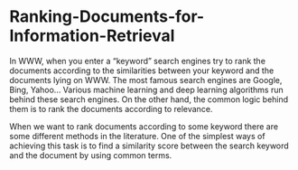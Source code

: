 # Ranking-Documents-for-Information-Retrieval

In WWW, when you enter a “keyword” search engines try to rank the documents
according to the similarities between your keyword and the documents lying on
WWW. The most famous search engines are Google, Bing, Yahoo... Various
machine learning and deep learning algorithms run behind these search engines. On
the other hand, the common logic behind them is to rank the documents according to
relevance.


When we want to rank documents according to some keyword there are some
different methods in the literature. One of the simplest ways of achieving this task is
to find a similarity score between the search keyword and the document by using
common terms.
